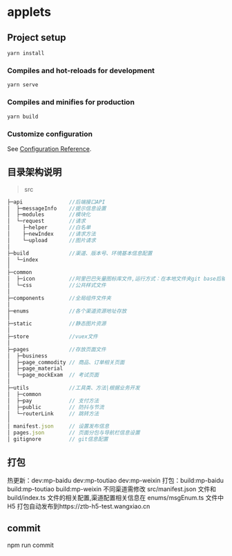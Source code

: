 # applets

## Project setup

```
yarn install
```

### Compiles and hot-reloads for development

```
yarn serve
```

### Compiles and minifies for production

```
yarn build
```

### Customize configuration

See [Configuration Reference](https://cli.vuejs.org/config/).

## 目录架构说明

> src

```js
├─api               //后端接口API
│  ├─messageInfo    //提示信息设置
│  ├─modules        //模块化
│  └─request        //请求
│    ├─helper       //白名单
│    ├─newIndex     //请求方法
│    └─upload       //图片请求
│
├─build             //渠道、版本号、环境基本信息配置
│  └─index
│
├─common
│  ├─icon           //阿里巴巴矢量图标库文件,运行方式：在本地文件夹git base后输入iconfont -tools
│  └─css            //公共样式文件
│
├─components        //全局组件文件夹
│
├─enums             //各个渠道资源地址存放
│
├─static            //静态图片资源
│
├─store             //vuex文件
│
├─pages             //存放页面文件
│  ├─business
│  ├─page_commodity // 商品、订单相关页面
│  ├─page_material
│  └─page_mockExam  // 考试页面
│
├─utils             //工具类、方法|根据业务开发
│  ├─common
│  ├─pay            // 支付方法
│  ├─public         // 防抖与节流
│  └─routerLink     // 跳转方法
│
│ manifest.json     // 设置发布信息
│ pages.json        // 页面分包与导航栏信息设置
│ gitignore         // git信息配置
```

## 打包

热更新：dev:mp-baidu dev:mp-toutiao dev:mp-weixin 打包：build:mp-baidu build:mp-toutiao build:mp-weixin 不同渠道需修改 src/manifest.json 文件和 build/index.ts 文件的相关配置,渠道配置相关信息在 enums/msgEnum.ts 文件中 H5 打包自动发布到https://ztb-h5-test.wangxiao.cn

## commit

npm run commit
